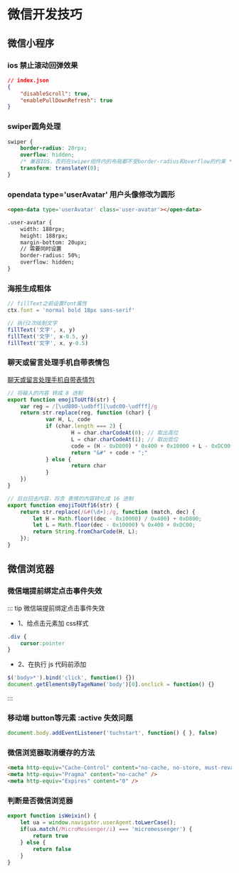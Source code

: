 # 微信开发技巧

## 微信小程序

### ios 禁止滚动回弹效果
``` json
// index.json
{
	"disableScroll": true,
	"enablePullDownRefresh": true
}
```

### swiper圆角处理
``` css
swiper {
	border-radius: 20rpx;
	overflow: hidden;
	/* 兼容IOS，否则在swiper组件内的布局都不受border-radius和overflow的约束 */
	transform: translateY(0);
}
```
### opendata type='userAvatar' 用户头像修改为圆形
``` html
<open-data type='userAvatar' class='user-avatar'></open-data>

.user-avatar {
	width: 188rpx;
	height: 188rpx;
	margin-bottom: 20upx;
	// 需要同时设置
	border-radius: 50%;
	overflow: hidden;
}
```

### 海报生成粗体
``` js
// fillText之前设置font属性
ctx.font = 'normal bold 18px sans-serif'

// 执行2次绘制文字
fillText('文字', x, y)
fillText('文字', x-0.5, y)
fillText('文字', x, y-0.5)
```
### 聊天或留言处理手机自带表情包
[聊天或留言处理手机自带表情包](https://blog.csdn.net/weixin_34417814/article/details/88657008)
``` js
// 将输入的内容 转成 8 进制
export function emojiToUtf8(str) { 
	var reg = /[\ud800-\udbff][\udc00-\udfff]/g
	return str.replace(reg, function (char) {
			var H, L, code
			if (char.length === 2) {
					H = char.charCodeAt(0); // 取出高位  
					L = char.charCodeAt(1); // 取出低位  
					code = (H - 0xD800) * 0x400 + 0x10000 + L - 0xDC00; // 转换算法  
					return "&#" + code + ";"
			} else {
					return char
			}
	})
}
```
``` js
// 后台回去内容，将含 表情的内容转化成 16 进制
export function emojiToUtf16(str) {
    return str.replace(/&#(\d+);/g, function (match, dec) {
        let H = Math.floor((dec - 0x10000) / 0x400) + 0xD800;
        let L = Math.floor(dec - 0x10000) % 0x400 + 0xDC00;
        return String.fromCharCode(H, L);
    });
}
```


## 微信浏览器

### 微信端提前绑定点击事件失效
::: tip 微信端提前绑定点击事件失效
- 1、给点击元素加 css样式
``` css
.div {
	cursor:pointer
}
```
- 2、在执行 js 代码前添加
``` js
$('body>*').bind('click', function() {})
document.getElementsByTageName('body')[0].onclick = function() {}
```
:::

### 移动端 button等元素 :active 失效问题
``` js
document.body.addEventListener('tuchstart', function() { }, false)
```

### 微信浏览器取消缓存的方法
``` html
<meta http-equiv="Cache-Control" content="no-cache, no-store, must-revalidate" />
<meta http-equiv="Pragma" content="no-cache" />
<meta http-equiv="Expires" content="0" />
```

### 判断是否微信浏览器
``` js
export function isWeixin() {
	let ua = window.navigator.userAgent.toLwerCase();
	if(ua.match(/MicroMessenger/i) === 'micromessenger') {
		return true
	} else {
		return false
	}
}
```